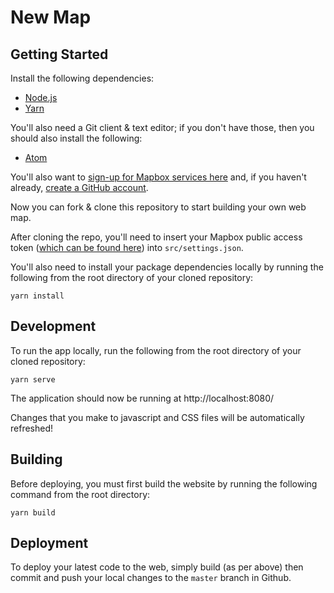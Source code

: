 # New Map

## Getting Started
Install the following dependencies:
- [Node.js](https://nodejs.org/)
- [Yarn](https://yarnpkg.com/en/docs/install)

You'll also need a Git client & text editor; if you don't have those, then you should also install the following:
- [Atom](https://atom.io)

You'll also want to [sign-up for Mapbox services here](https://www.mapbox.com/signup/) and, if you haven't already, [create a GitHub account](https://github.com).

Now you can fork & clone this repository to start building your own web map.

After cloning the repo, you'll need to insert your Mapbox public access token ([which can be found here](https://www.mapbox.com/account/)) into `src/settings.json`.

You'll also need to install your package dependencies locally by running the following from the root directory of your cloned repository:
```
yarn install
```

## Development
To run the app locally, run the following from the root directory of your cloned repository:
```
yarn serve
```

The application should now be running at http://localhost:8080/

Changes that you make to javascript and CSS files will be automatically refreshed!

## Building
Before deploying, you must first build the website by running the following command from the root directory: 
```
yarn build
```

## Deployment
To deploy your latest code to the web, simply build (as per above) then commit and push your local changes to the `master` branch in Github.
